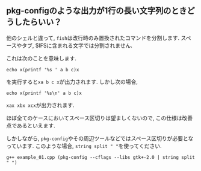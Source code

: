 ## pkg-configのような出力が1行の長い文字列のときどうしたらいい？

他のシェルと違って, `fish`は改行時のみ置換されたコマンドを分割します.
スペースやタブ, $IFSに含まれる文字では分割されません.

これは次のことを意味します.

```fish
echo x(printf '%s ' a b c)x
```

を実行すると`xa b c x`が出力されます.
しかし次の場合,

```fish
echo x(printf '%s\n' a b c)x
```

`xax xbx xcx`が出力されます.

ほぼ全てのケースにおいてスペース区切りは望ましくないので, この仕様は改善点であるといえます.

しかしながら, `pkg-config`やその周辺ツールなどではスペース区切りが必要となっています.
このような場合, `string split " "`を使ってください.

```fish
g++ example_01.cpp (pkg-config --cflags --libs gtk+-2.0 | string split " ")
```
